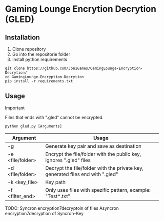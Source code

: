 # Gaming Lounge Encrytion Decrytion (GLED)

## Installation

1. Clone repository
2. Go into the repositorie folder
3. Install python requirements 
```
git clone https://github.com/Jon1Games/GamingLounge-Encryption-Decrytion/
cd GamingLounge-Encryption-Decrytion
pip install -r requirements.txt
```

## Usage

> [!IMPORTANT]
> Files that ends with ".gled" cannot be encrypted.

```
python gled.py [Arguments]
```
| Argument | Usage |
| ---------------- | ------------------------------------------------- |
| -g <destination> | Generate key pair and save as destination |
| -e <file/folder> | Encrypt the file/folder with the public key, ignores ".gled" files |
| -d <file/folder> | Decrypt the file/folder with the private key, generated files end with ".gled" |
| -k <key_file> | Key path |
| -f <filter_end> | Only uses files with spezific pattern, example: \"Test\*.txt\" |

TODO:
Syncron encryption7decryptoin of files
Asyncron encryption7decryption of Syncron-Key
